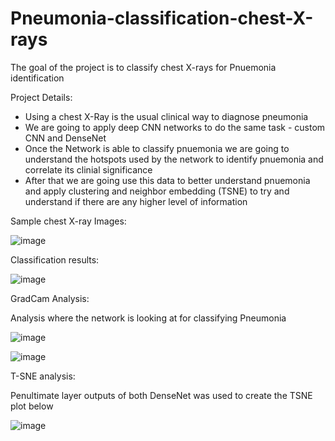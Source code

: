 # Pneumonia-classification-chest-X-rays

The goal of the project is to classify chest X-rays for Pnuemonia identification

Project Details:

- Using a chest X-Ray is the usual clinical way to diagnose pneumonia
- We are going to apply deep CNN networks to do the same task - custom CNN and DenseNet
- Once the Network is able to classify pnuemonia we are going to understand the hotspots used by the network to identify pnuemonia and correlate its clinial significance
- After that we are going use this data to better understand pnuemonia and apply clustering and neighbor embedding (TSNE) to try and understand if there are any higher   level of information


Sample chest X-ray Images:

![image](https://user-images.githubusercontent.com/117613924/201552465-f0fc50ed-1706-4ff7-bfea-b16e511de28a.png)


Classification results:

![image](https://user-images.githubusercontent.com/117613924/201552911-f45c7bb6-49a6-4768-b93b-577abba9dbb5.png)

GradCam Analysis:

Analysis where the network is looking at for classifying Pneumonia

![image](https://user-images.githubusercontent.com/117613924/201553095-ef58eeb2-dc63-4bba-9bd4-1625c5dfad7c.png)


![image](https://user-images.githubusercontent.com/117613924/201553133-6b5d725d-a6a9-48ff-ac29-5e5c8e0fdea1.png)

T-SNE analysis:

Penultimate layer outputs of both DenseNet was used to create the TSNE plot below

![image](https://user-images.githubusercontent.com/117613924/201553178-ed9ba244-dadb-4a64-8038-01d6e850207f.png)
